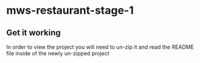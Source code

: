 # mws-restaurant-stage-1

## Get  it working 
In order to view the project you will need to un-zip it and read the README file inside of the newly un-zipped project

